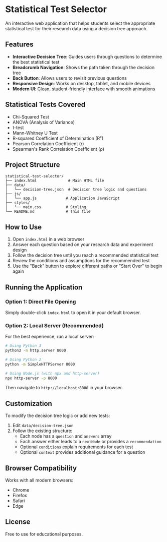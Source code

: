 # Statistical Test Selector

An interactive web application that helps students select the appropriate statistical test for their research data using a decision tree approach.

## Features

- **Interactive Decision Tree**: Guides users through questions to determine the best statistical test
- **Breadcrumb Navigation**: Shows the path taken through the decision tree
- **Back Button**: Allows users to revisit previous questions
- **Responsive Design**: Works on desktop, tablet, and mobile devices
- **Modern UI**: Clean, student-friendly interface with smooth animations

## Statistical Tests Covered

- Chi-Squared Test
- ANOVA (Analysis of Variance)
- t-test
- Mann-Whitney U Test
- R-squared Coefficient of Determination (R²)
- Pearson Correlation Coefficient (r)
- Spearman's Rank Correlation Coefficient (ρ)

## Project Structure

```
statistical-test-selector/
├── index.html              # Main HTML file
├── data/
│   └── decision-tree.json  # Decision tree logic and questions
├── js/
│   └── app.js             # Application JavaScript
├── styles/
│   └── main.css           # Styling
└── README.md              # This file
```

## How to Use

1. Open `index.html` in a web browser
2. Answer each question based on your research data and experiment design
3. Follow the decision tree until you reach a recommended statistical test
4. Review the conditions and assumptions for the recommended test
5. Use the "Back" button to explore different paths or "Start Over" to begin again

## Running the Application

### Option 1: Direct File Opening
Simply double-click `index.html` to open it in your default browser.

### Option 2: Local Server (Recommended)
For the best experience, run a local server:

```bash
# Using Python 3
python3 -m http.server 8000

# Using Python 2
python -m SimpleHTTPServer 8000

# Using Node.js (with npx and http-server)
npx http-server -p 8000
```

Then navigate to `http://localhost:8000` in your browser.

## Customization

To modify the decision tree logic or add new tests:

1. Edit `data/decision-tree.json`
2. Follow the existing structure:
   - Each node has a `question` and `answers` array
   - Each answer either leads to a `nextNode` or provides a `recommendation`
   - Optional `conditions` explain requirements for each test
   - Optional `context` provides additional guidance for a question

## Browser Compatibility

Works with all modern browsers:
- Chrome
- Firefox
- Safari
- Edge

## License

Free to use for educational purposes.
